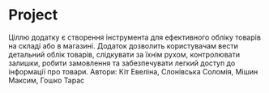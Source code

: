 # Project
Ціллю додатку є створення інструмента для ефективного обліку товарів на складі або в магазині. Додаток дозволить користувачам вести детальний облік товарів, слідкувати за їхнім рухом, контролювати залишки, робити замовлення та забезпечувати легкий доступ до інформації про товари.
Автори: Кіт Евеліна, Слонівська Соломія, Мішин Максим, Гошко Тарас
